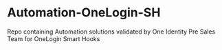 # Automation-OneLogin-SH
Repo containing Automation solutions validated by One Identity Pre Sales Team for OneLogin Smart Hooks 
